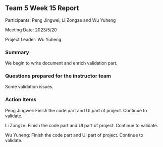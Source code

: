 ## Team 5 Week 15 Report

Participants: Peng Jingwei, Li Zongze and Wu Yuheng  

Meeting Date: 2023/5/20

Project Leader:  Wu Yuheng

### Summary

We begin to write document and enrich validation part. 

### Questions prepared for the instructor team

Some validation issues.

### Action Items

Peng Jingwei: Finish the code part and UI part of project. Continue to validate.

Li Zongze: Finish the code part and UI part of project. Continue to validate.

Wu Yuheng: Finish the code part and UI part of project. Continue to validate.